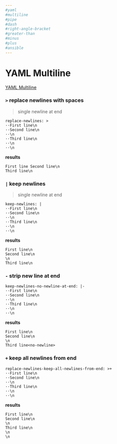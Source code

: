 ```yaml
---
#yaml
#multiline
#pipe
#dash
#right-angle-bracket
#greater-than
#minus
#plus
#ansible
---
```


# YAML Multiline

[YAML Multiline](yaml-multiline.info)


### ```>``` replace newlines with spaces
> single newline at end
```
replace-newlines: >
··First line\n
··Second line\n
··\n
··Third line\n
··\n
··\n
```
**results**
```
First line Second line\n
Third line\n
```

### ```|``` keep newlines
> single newline at end
```
keep-newlines: |
··First line\n
··Second line\n
··\n
··Third line\n
··\n
··\n
```
**results**
```
First line\n
Second line\n
\n
Third line\n
```

### ```-``` strip new line at end
```
keep-newlines-no-newline-at-end: |-
··First line\n
··Second line\n
··\n
··Third line\n
··\n
··\n
```

**results**
```
First line\n
Second line\n
\n
Third line<no-newline>
```

### ```+``` keep all newlines from end
```
replace-newlines-keep-all-newlines-from-end: >+
··First line\n
··Second line\n
··\n
··Third line\n
··\n
··\n
```
**results**
```
First line\n
Second line\n
\n
Third line\n
\n
\n
```
